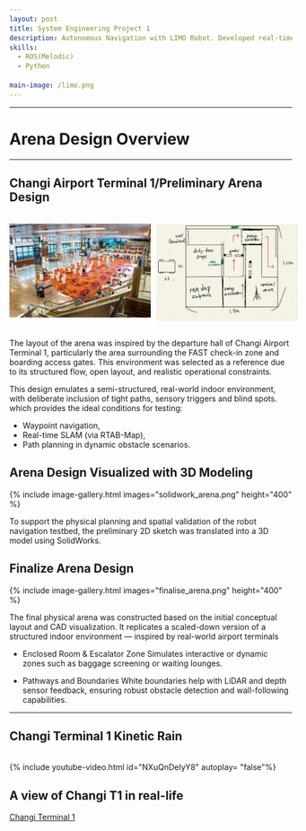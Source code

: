 ```yaml
---
layout: post
title: System Engineering Project 1
description: Autonomous Navigation with LIMO Robot. Developed real-time SLAM maps with RTAB-Map, implemented waypoint-based navigation, and designed a custom testing arena for evaluating path planning and obstacle avoidance. 
skills: 
  - ROS(Melodic)
  - Python

main-image: /limo.png
---
```


---
# Arena Design Overview
---

## Changi Airport Terminal 1/Preliminary Arena Design
<br>
<div style="display: flex; gap: 10px; align-items: flex-start;">
    <img src="t1_reference.png" alt="T1 Reference" style="max-width: 50%;"/>
    <img src="preliminary_arena_design.png" alt="Arena Design" style="max-width: 50%;"/>
</div>
<br>

The layout of the arena was inspired by the departure hall of Changi Airport Terminal 1, particularly the area surrounding the FAST check-in zone and boarding access gates. This environment was selected as a reference due to its structured flow, open layout, and realistic operational constraints.

This design emulates a semi-structured, real-world indoor environment, with deliberate inclusion of tight paths, sensory triggers and blind spots. which provides the ideal conditions for testing:
  - Waypoint navigation,
  - Real-time SLAM (via RTAB-Map),
  - Path planning in dynamic obstacle scenarios.

## Arena Design Visualized with 3D Modeling
{% include image-gallery.html images="solidwork_arena.png" height="400" %}

To support the physical planning and spatial validation of the robot navigation testbed, the preliminary 2D sketch was translated into a 3D model using SolidWorks.

## Finalize Arena Design
{% include image-gallery.html images="finalise_arena.png" height="400" %}

The final physical arena was constructed based on the initial conceptual layout and CAD visualization. It replicates a scaled-down version of a structured indoor environment — inspired by real-world airport terminals

  - Enclosed Room & Escalator Zone
    Simulates interactive or dynamic zones such as baggage screening or waiting lounges.

  - Pathways and Boundaries
    White boundaries help with LiDAR and depth sensor feedback, ensuring robust obstacle detection and wall-following     capabilities. 
---

## Changi Terminal 1 Kinetic Rain
<br>
{% include youtube-video.html id="NXuQnDeIyY8" autoplay= "false"%} 
<br>

## A view of Changi T1 in real-life
[Changi Terminal 1](https://www.changiairport.com/en/at-changi/terminal-guides/terminal-1.html)
